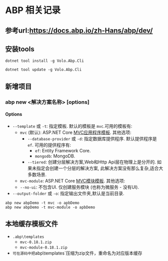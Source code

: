 # ABP 相关记录
## 参考url:https://docs.abp.io/zh-Hans/abp/dev/

## 安装tools
```
dotnet tool install -g Volo.Abp.Cli

dotnet tool update -g Volo.Abp.Cli
```
## 新增项目
### abp new <解决方案名称> [options]

#### Options

* `--template` 或 `-t`: 指定模板. 默认的模板是 `mvc`.可用的模板有:
  * `mvc` (默认): ASP.NET Core [MVC应用程序模板](Startup-Templates/Mvc.md). 其他选项:
    * `--database-provider` 或 `-d`: 指定数据库提供程序. 默认提供程序是 `ef`. 可用的提供程序有:
      * `ef`: Entity Framework Core.
      * `mongodb`: MongoDB.
    * `--tiered`: 创建分层解决方案,Web和Http Api层在物理上是分开的. 如果未指定会创建一个分层的解决方案, 此解决方案没有那么复杂,适合大多数场景.
  *  `mvc-module`: ASP.NET Core [MVC模块模板](Startup-Templates/Mvc-Module.md). 其他选项:
    * `--no-ui`: 不包含UI. 仅创建服务模块 (也称为微服务 - 没有UI).
* `--output-folder` 或 `-o`: 指定输出文件夹,默认是当前目录.

```
abp new abpDemo -t mvc -o apbDemo
abp new abpDemo -t mvc-module -o apbDemo
```

## 本地缓存模板文件
* `.abp\templates`
   * `mvc-0.18.1.zip`
   * `mvc-module-0.18.1.zip`
* `可在源码中把`abp\templates`压缩为zip文件，重命名为对应版本缓存

